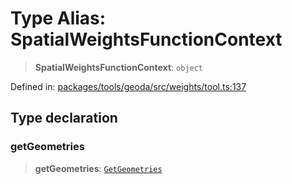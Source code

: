 # Type Alias: SpatialWeightsFunctionContext

> **SpatialWeightsFunctionContext**: `object`

Defined in: [packages/tools/geoda/src/weights/tool.ts:137](https://github.com/GeoDaCenter/openassistant/blob/37d127dc7a76d6b5cf9de906c055e4c904e3dfed/packages/tools/geoda/src/weights/tool.ts#L137)

## Type declaration

### getGeometries

> **getGeometries**: [`GetGeometries`](GetGeometries.md)
